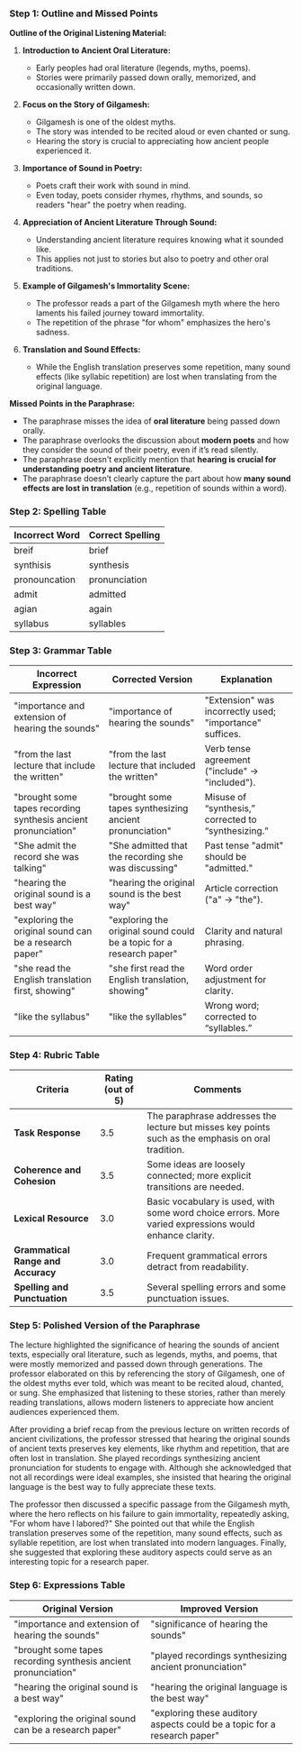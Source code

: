 ### Step 1: Outline and Missed Points

**Outline of the Original Listening Material:**
1. **Introduction to Ancient Oral Literature:**
   - Early peoples had oral literature (legends, myths, poems).
   - Stories were primarily passed down orally, memorized, and occasionally written down.

2. **Focus on the Story of Gilgamesh:**
   - Gilgamesh is one of the oldest myths.
   - The story was intended to be recited aloud or even chanted or sung.
   - Hearing the story is crucial to appreciating how ancient people experienced it.

3. **Importance of Sound in Poetry:**
   - Poets craft their work with sound in mind.
   - Even today, poets consider rhymes, rhythms, and sounds, so readers "hear" the poetry when reading.

4. **Appreciation of Ancient Literature Through Sound:**
   - Understanding ancient literature requires knowing what it sounded like.
   - This applies not just to stories but also to poetry and other oral traditions.

5. **Example of Gilgamesh's Immortality Scene:**
   - The professor reads a part of the Gilgamesh myth where the hero laments his failed journey toward immortality.
   - The repetition of the phrase "for whom" emphasizes the hero's sadness.

6. **Translation and Sound Effects:**
   - While the English translation preserves some repetition, many sound effects (like syllabic repetition) are lost when translating from the original language.

**Missed Points in the Paraphrase:**
- The paraphrase misses the idea of **oral literature** being passed down orally.
- The paraphrase overlooks the discussion about **modern poets** and how they consider the sound of their poetry, even if it’s read silently.
- The paraphrase doesn't explicitly mention that **hearing is crucial for understanding poetry and ancient literature**.
- The paraphrase doesn’t clearly capture the part about how **many sound effects are lost in translation** (e.g., repetition of sounds within a word).

### Step 2: Spelling Table

| Incorrect Word | Correct Spelling |
|----------------|------------------|
| breif          | brief            |
| synthisis      | synthesis        |
| pronouncation  | pronunciation    |
| admit          | admitted         |
| agian          | again            |
| syllabus       | syllables        |

### Step 3: Grammar Table

| Incorrect Expression                                | Corrected Version                                     | Explanation                                              |
|----------------------------------------------------|------------------------------------------------------|----------------------------------------------------------|
| "importance and extension of hearing the sounds"    | "importance of hearing the sounds"                    | "Extension" was incorrectly used; "importance" suffices.  |
| "from the last lecture that include the written"    | "from the last lecture that included the written"     | Verb tense agreement ("include" → "included").            |
| "brought some tapes recording synthesis ancient pronunciation" | "brought some tapes synthesizing ancient pronunciation" | Misuse of “synthesis,” corrected to “synthesizing.”        |
| "She admit the record she was talking"              | "She admitted that the recording she was discussing"  | Past tense "admit" should be "admitted."                  |
| "hearing the original sound is a best way"          | "hearing the original sound is the best way"          | Article correction ("a" → "the").                         |
| "exploring the original sound can be a research paper" | "exploring the original sound could be a topic for a research paper" | Clarity and natural phrasing.                             |
| "she read the English translation first, showing"   | "she first read the English translation, showing"     | Word order adjustment for clarity.                        |
| "like the syllabus"                                | "like the syllables"                                  | Wrong word; corrected to “syllables.”                     |

### Step 4: Rubric Table

| Criteria                      | Rating (out of 5) | Comments                                                                                          |
|-------------------------------|-------------------|---------------------------------------------------------------------------------------------------|
| **Task Response**              | 3.5               | The paraphrase addresses the lecture but misses key points such as the emphasis on oral tradition.  |
| **Coherence and Cohesion**     | 3.5               | Some ideas are loosely connected; more explicit transitions are needed.                            |
| **Lexical Resource**           | 3.0               | Basic vocabulary is used, with some word choice errors. More varied expressions would enhance clarity. |
| **Grammatical Range and Accuracy** | 3.0          | Frequent grammatical errors detract from readability.                                              |
| **Spelling and Punctuation**   | 3.5               | Several spelling errors and some punctuation issues.                                               |

### Step 5: Polished Version of the Paraphrase

The lecture highlighted the significance of hearing the sounds of ancient texts, especially oral literature, such as legends, myths, and poems, that were mostly memorized and passed down through generations. The professor elaborated on this by referencing the story of Gilgamesh, one of the oldest myths ever told, which was meant to be recited aloud, chanted, or sung. She emphasized that listening to these stories, rather than merely reading translations, allows modern listeners to appreciate how ancient audiences experienced them.

After providing a brief recap from the previous lecture on written records of ancient civilizations, the professor stressed that hearing the original sounds of ancient texts preserves key elements, like rhythm and repetition, that are often lost in translation. She played recordings synthesizing ancient pronunciation for students to engage with. Although she acknowledged that not all recordings were ideal examples, she insisted that hearing the original language is the best way to fully appreciate these texts.

The professor then discussed a specific passage from the Gilgamesh myth, where the hero reflects on his failure to gain immortality, repeatedly asking, "For whom have I labored?" She pointed out that while the English translation preserves some of the repetition, many sound effects, such as syllable repetition, are lost when translated into modern languages. Finally, she suggested that exploring these auditory aspects could serve as an interesting topic for a research paper.

### Step 6: Expressions Table

| Original Version                                      | Improved Version                                     |
|------------------------------------------------------|-----------------------------------------------------|
| "importance and extension of hearing the sounds"      | "significance of hearing the sounds"                 |
| "brought some tapes recording synthesis ancient pronunciation" | "played recordings synthesizing ancient pronunciation" |
| "hearing the original sound is a best way"            | "hearing the original language is the best way"      |
| "exploring the original sound can be a research paper" | "exploring these auditory aspects could be a topic for a research paper" |